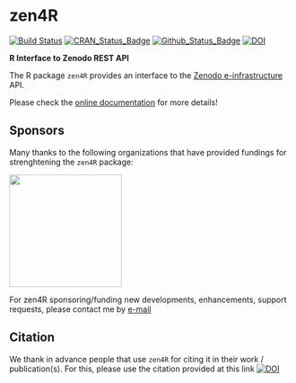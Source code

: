 # zen4R

[![Build Status](https://travis-ci.org/eblondel/zen4R.svg?branch=master)](https://travis-ci.org/eblondel/zen4R)
[![CRAN_Status_Badge](http://www.r-pkg.org/badges/version/zen4R)](https://cran.r-project.org/package=zen4R)
[![Github_Status_Badge](https://img.shields.io/badge/Github-0.4--2-blue.svg)](https://github.com/eblondel/zen4R)
[![DOI](https://zenodo.org/badge/DOI/10.5281/zenodo.2547036.svg)](https://doi.org/10.5281/zenodo.2547036)

**R Interface to Zenodo REST API**

The R package ``zen4R`` provides an interface to the [Zenodo e-infrastructure](https://zenodo.org) API.

Please check the [online documentation](https://github.com/eblondel/zen4R/wiki) for more details!

## Sponsors

Many thanks to the following organizations that have provided fundings for strenghtening the ``zen4R`` package:

<a href="https://en.ird.fr/"><img src="http://www.umr-marbec.fr/images/logo-ird-en.png" height=200 width=200/></a>

For zen4R sponsoring/funding new developments, enhancements, support requests, please contact me by [e-mail](mailto:emmanuel.blondel1@gmail.com)

## Citation

We thank in advance people that use ``zen4R`` for citing it in their work / publication(s). For this, please use the citation provided at this link [![DOI](https://zenodo.org/badge/DOI//10.5281/zenodo.2547036.svg)](https://doi.org//10.5281/zenodo.2547036)

